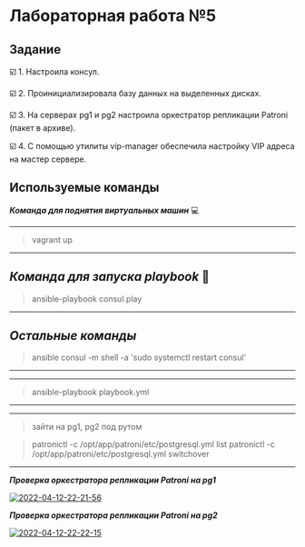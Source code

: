 # Лабораторная работа №5

## Задание 
:ballot_box_with_check: 1. Настроила консул.

:ballot_box_with_check: 2. Проинициализировала  базу данных на выделенных дисках. 

:ballot_box_with_check: 3. На серверах pg1 и pg2 настроила оркестратор репликации Patroni (пакет в архиве).

:ballot_box_with_check: 4. С помощью утилиты vip-manager обеспечила настройку VIP адреса на мастер сервере. 

## Используемые команды 
***Команда для поднятия виртуальных машин***  :computer:

---
>vagrant up
---

***Команда для запуска playbook*** :book:
---
>ansible-playbook consul.play
---
***Остальные команды***
---
>ansible consul -m shell -a 'sudo systemctl restart consul'
---

---
>ansible-playbook playbook.yml
---

---
>зайти на pg1, pg2 под рутом

>patronictl -c /opt/app/patroni/etc/postgresql.yml list
>patronictl -c /opt/app/patroni/etc/postgresql.yml switchover
---
***Проверка оркестратора репликации Patroni на pg1***

<a href="https://ibb.co/9s6H8Fx"><img src="https://i.ibb.co/PwKGm72/2022-04-12-22-21-56.png" alt="2022-04-12-22-21-56" border="0"></a>

***Проверка оркестратора репликации Patroni на pg2***

<a href="https://ibb.co/sKcrwyc"><img src="https://i.ibb.co/tqn5s8n/2022-04-12-22-22-15.png" alt="2022-04-12-22-22-15" border="0"></a>
